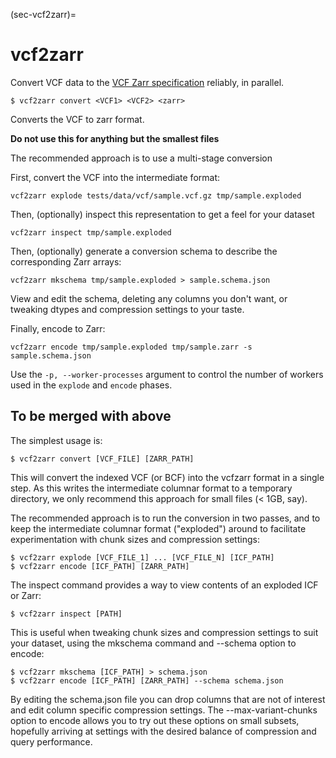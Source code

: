(sec-vcf2zarr)=
# vcf2zarr


Convert VCF data to the
[VCF Zarr specification](https://github.com/sgkit-dev/vcf-zarr-spec/)
reliably, in parallel.

```
$ vcf2zarr convert <VCF1> <VCF2> <zarr>
```

Converts the VCF to zarr format.

**Do not use this for anything but the smallest files**

The recommended approach is to use a multi-stage conversion

First, convert the VCF into the intermediate format:

```
vcf2zarr explode tests/data/vcf/sample.vcf.gz tmp/sample.exploded
```

Then, (optionally) inspect this representation to get a feel for your dataset
```
vcf2zarr inspect tmp/sample.exploded
```

Then, (optionally) generate a conversion schema to describe the corresponding
Zarr arrays:

```
vcf2zarr mkschema tmp/sample.exploded > sample.schema.json
```

View and edit the schema, deleting any columns you don't want, or tweaking
dtypes and compression settings to your taste.

Finally, encode to Zarr:
```
vcf2zarr encode tmp/sample.exploded tmp/sample.zarr -s sample.schema.json
```

Use the ``-p, --worker-processes`` argument to control the number of workers used
in the ``explode`` and ``encode`` phases.

## To be merged with above

The simplest usage is:

```
$ vcf2zarr convert [VCF_FILE] [ZARR_PATH]
```


This will convert the indexed VCF (or BCF) into the vcfzarr format in a single
step. As this writes the intermediate columnar format to a temporary directory,
we only recommend this approach for small files (< 1GB, say).

The recommended approach is to run the conversion in two passes, and
to keep the intermediate columnar format ("exploded") around to facilitate
experimentation with chunk sizes and compression settings:

```
$ vcf2zarr explode [VCF_FILE_1] ... [VCF_FILE_N] [ICF_PATH]
$ vcf2zarr encode [ICF_PATH] [ZARR_PATH]
```

The inspect command provides a way to view contents of an exploded ICF
or Zarr:

```
$ vcf2zarr inspect [PATH]
```

This is useful when tweaking chunk sizes and compression settings to suit
your dataset, using the mkschema command and --schema option to encode:

```
$ vcf2zarr mkschema [ICF_PATH] > schema.json
$ vcf2zarr encode [ICF_PATH] [ZARR_PATH] --schema schema.json
```

By editing the schema.json file you can drop columns that are not of interest
and edit column specific compression settings. The --max-variant-chunks option
to encode allows you to try out these options on small subsets, hopefully
arriving at settings with the desired balance of compression and query
performance.

